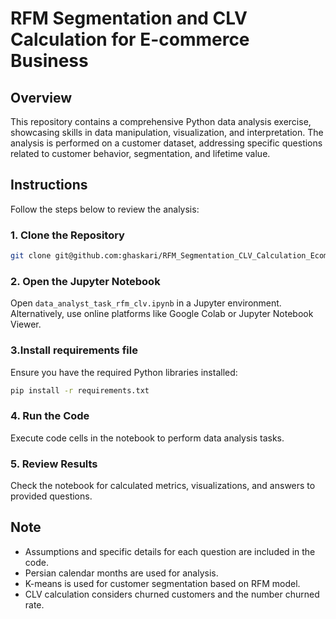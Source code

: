 # RFM Segmentation and CLV Calculation for E-commerce Business


## Overview
This repository contains a comprehensive Python data analysis exercise, showcasing skills in data manipulation, visualization, and interpretation. The analysis is performed on a customer dataset, addressing specific questions related to customer behavior, segmentation, and lifetime value.

## Instructions
Follow the steps below to review the analysis:

### 1. Clone the Repository
```bash
git clone git@github.com:ghaskari/RFM_Segmentation_CLV_Calculation_Ecommerce.git
```

### 2. Open the Jupyter Notebook
Open `data_analyst_task_rfm_clv.ipynb` in a Jupyter environment. Alternatively, use online platforms like Google Colab or Jupyter Notebook Viewer.

### 3.Install requirements file
Ensure you have the required Python libraries installed:


```bash
pip install -r requirements.txt
```

### 4. Run the Code
Execute code cells in the notebook to perform data analysis tasks.

### 5. Review Results
Check the notebook for calculated metrics, visualizations, and answers to provided questions.

## Note
- Assumptions and specific details for each question are included in the code.
- Persian calendar months are used for analysis.
- K-means is used for customer segmentation based on RFM model.
- CLV calculation considers churned customers and the number churned rate.